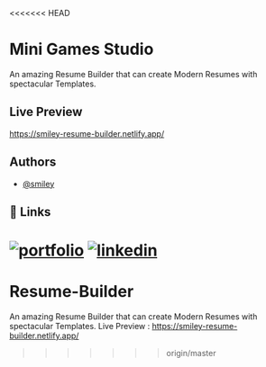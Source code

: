 <<<<<<< HEAD

# Mini Games Studio

An amazing Resume Builder that can create Modern Resumes with spectacular Templates.

## Live Preview

https://smiley-resume-builder.netlify.app/


## Authors

- [@smiley](https://github.com/smileyismail)


## 🔗 Links
[![portfolio](https://img.shields.io/badge/my_portfolio-000?style=for-the-badge&logo=ko-fi&logoColor=white)](https://smiley-ismail.netlify.app/)
[![linkedin](https://img.shields.io/badge/linkedin-0A66C2?style=for-the-badge&logo=linkedin&logoColor=white)](www.linkedin.com/in/smileyismail)
=======
# Resume-Builder
An amazing Resume Builder that can create Modern Resumes with spectacular Templates.
Live Preview : https://smiley-resume-builder.netlify.app/
>>>>>>> origin/master
